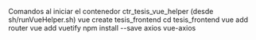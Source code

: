 Comandos al iniciar el contenedor ctr_tesis_vue_helper (desde sh/runVueHelper.sh)
vue create tesis_frontend
cd tesis_frontend
vue add router
vue add vuetify
npm install --save axios vue-axios